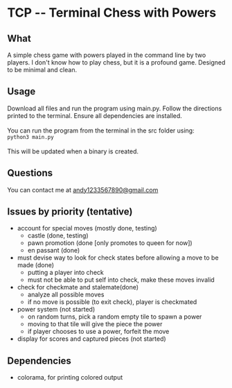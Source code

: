 # TCP -- Terminal Chess with Powers

## What
A simple chess game with powers played in the command line by two players. I don't know how to play chess, but it is a profound game. Designed to be minimal and clean.

## Usage
Download all files and run the program using main.py. Follow the directions printed to the terminal. Ensure all dependencies are installed.\
\
You can run the program from the terminal in the src folder using:\
`python3 main.py`\
\
This will be updated when a binary is created.

## Questions
You can contact me at andy1233567890@gmail.com

## Issues by priority (tentative)
- account for special moves (mostly done, testing)
    - castle (done, testing)
    - pawn promotion (done [only promotes to queen for now])
    - en passant (done)
- must devise way to look for check states before allowing a move to be made (done)
    - putting a player into check
    - must not be able to put self into check, make these moves invalid
- check for checkmate and stalemate(done)
    - analyze all possible moves
    - if no move is possible (to exit check), player is checkmated
- power system (not started)
    - on random turns, pick a random empty tile to spawn a power
    - moving to that tile will give the piece the power
    - if player chooses to use a power, forfeit the move
- display for scores and captured pieces (not started)




## Dependencies
- colorama, for printing colored output
